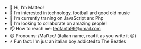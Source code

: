 - 👋 Hi, I’m Matteo!
- 👀 I’m interested in technology, football and good old music
- 🌱 I’m currently training on JavaScript and Php
- 💞️ I’m looking to collaborate on amazing people!
- 📫 How to reach me: teofanta99@gmail.com
- 😄 Pronouns: /Mat'tɛo/ (italian name, read it as you write it 😉)
- ⚡ Fun fact: I'm just an italian boy addicted to The Beatles

<!---
TeoFanta99/TeoFanta99 is a ✨ special ✨ repository because its `README.md` (this file) appears on your GitHub profile.
You can click the Preview link to take a look at your changes.
--->
